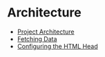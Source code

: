 # Architecture

- [Project Architecture](./architecture.md)
- [Fetching Data](./fetching-data.md)
- [Configuring the HTML Head](./configure-html-head.md)
